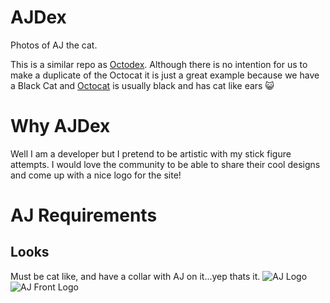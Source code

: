 # AJDex
Photos of AJ the cat.

This is a similar repo as [Octodex](https://octodex.github.com/). Although there is no intention for us to make a duplicate of the Octocat it is just a great example because we have a Black Cat and [Octocat](https://github.com/octocat) is usually black and has cat like ears 😺

# Why AJDex
Well I am a developer but I pretend to be artistic with my stick figure attempts. I would love the community to be able to share their cool designs and come up with a nice logo for the site!

# AJ Requirements
## Looks
Must be cat like, and have a collar with AJ on it...yep thats it.
![AJ Logo](https://res.cloudinary.com/ajonp/image/upload/f_auto,fl_lossy,q_auto,w_800/v1549640244/aj_channel_icon_nxfuvf.png)
![AJ Front Logo](https://res.cloudinary.com/ajonp/image/upload/f_auto,fl_lossy,q_auto,w_800/v1549642369/AJ_FrontFacingCollar_npllj0.png)

